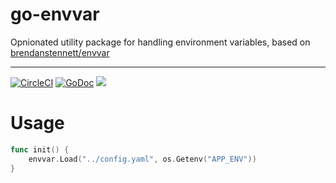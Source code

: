 # go-envvar

Opnionated utility package for handling environment variables, based on [brendanstennett/envvar](https://github.com/brendanstennett/envvar/)

---

[![CircleCI](https://circleci.com/gh/drish/go-envvar.svg?style=svg)](https://circleci.com/gh/drish/go-envvar)
[![GoDoc](https://godoc.org/github.com/drish/go-envvar?status.svg)](https://godoc.org/github.com/drish/go-envvar)
![](https://img.shields.io/badge/license-MIT-blue.svg)

# Usage

```go
func init() {
    envvar.Load("../config.yaml", os.Getenv("APP_ENV"))
}
```
